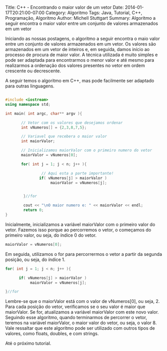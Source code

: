 Title: C++ - Encontrando o maior valor de um vetor
Date: 2014-01-17T20:21:00-07:00
Category: Algoritmo
Tags: Java, Tutorial, C++, Programação, Algoritmo
Author: Michell Stuttgart
Summary: Algoritmo a seguir encontra o maior valor entre um conjunto de valores armazenados em um vetor

Iniciando as nossas postagens, o algoritmo a seguir encontra o maio valor entre um conjunto de valores armazenados em um vetor.
Os valores são armazenados em um vetor de inteiros e, em seguida, damos início ao processo de procura de maior valor.
A técnica utilizada é muito simples e pode ser adaptada para encontrarmos o menor valor e até mesmo para realizarmos a ordenação dos valores presentes no vetor em ordem crescente ou decrescente.

A seguir temos o algoritmo em C++, mas pode facilmente ser adaptado para outras linguagens.

```cpp

#include <iostream>
using namespace std;

int main( int argc, char** argv ){

	   // Vetor com os valores que desejamos ordenar
	   int vNumeros[] = {2,3,8,7,5};

	   // Variavel que recebera o maior valor
	   int maiorValor;

	   // Inicializamos maiorValor com o primeiro numero do vetor
	   maiorValor = vNumeros[0];

	   for( int j = 1; j < n; j++ ){

				// Aqui esta a parte importante!
			   if( vNumeros[j] > maiorValor )
				    maiorValor = vNumeros[j];


		}//for

		cout << "\nO maior numero e: " << maiorValor << endl;
		return 0;
}
```

Inicialmente, inicializamos a variável maiorValor com o primeiro valor do vetor. Fazemos isso porque ao percorremos o vetor, o começamos do primeiro valor, ou seja, do índice 0 do vetor.

```cpp
maiorValor = vNumeros[0];
```

Em seguida, utilizamos o for para percorrermos o vetor a partir da segunda posição, ou seja, do índice 1.

```cpp
for( int j = 1; j < n; j++ ){

	  if( vNumeros[j] > maiorValor )
		   maiorValor = vNumeros[j];

}//for
```

Lembre-se que o maiorValor está com o valor de vNumeros[0], ou seja, 2.
Para cada posição do vetor, verificamos se o seu valor é maior que maiorValor. Se for, atualizamos a variável maiorValor com este novo valor.
Seguindo esse algoritmo, quando terminarmos de percorrer o vetor, teremos na variável maiorValor, o maior valor do vetor, ou seja, o valor 8.
Vale ressaltar que este algoritmo pode ser utilizado com outros tipos de valores, como floats, doubles, e com strings.

Até o próximo tutorial.
